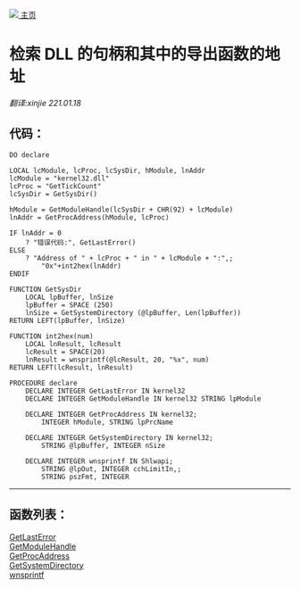 [<img src="../images/home.png"> 主页 ](https://github.com/VFP9/Win32API)  

# 检索 DLL 的句柄和其中的导出函数的地址
_翻译:xinjie  221.01.18_

## 代码：
```foxpro  
DO declare

LOCAL lcModule, lcProc, lcSysDir, hModule, lnAddr
lcModule = "kernel32.dll"
lcProc = "GetTickCount"
lcSysDir = GetSysDir()

hModule = GetModuleHandle(lcSysDir + CHR(92) + lcModule)
lnAddr = GetProcAddress(hModule, lcProc)

IF lnAddr = 0
	? "错误代码:", GetLastError()
ELSE
	? "Address of " + lcProc + " in " + lcModule + ":",;
		"0x"+int2hex(lnAddr)
ENDIF

FUNCTION GetSysDir
	LOCAL lpBuffer, lnSize
	lpBuffer = SPACE (250)
	lnSize = GetSystemDirectory (@lpBuffer, Len(lpBuffer))
RETURN LEFT(lpBuffer, lnSize)

FUNCTION int2hex(num)
	LOCAL lnResult, lcResult
	lcResult = SPACE(20)
	lnResult = wnsprintf(@lcResult, 20, "%x", num)
RETURN LEFT(lcResult, lnResult)

PROCEDURE declare
	DECLARE INTEGER GetLastError IN kernel32
	DECLARE INTEGER GetModuleHandle IN kernel32 STRING lpModule

	DECLARE INTEGER GetProcAddress IN kernel32;
		INTEGER hModule, STRING lpPrcName
	
	DECLARE INTEGER GetSystemDirectory IN kernel32;
		STRING @lpBuffer, INTEGER nSize

	DECLARE INTEGER wnsprintf IN Shlwapi;
		STRING @lpOut, INTEGER cchLimitIn,;
		STRING pszFmt, INTEGER  
```  
***  


## 函数列表：
[GetLastError](../libraries/kernel32/GetLastError.md)  
[GetModuleHandle](../libraries/kernel32/GetModuleHandle.md)  
[GetProcAddress](../libraries/kernel32/GetProcAddress.md)  
[GetSystemDirectory](../libraries/kernel32/GetSystemDirectory.md)  
[wnsprintf](../libraries/shlwapi/wnsprintf.md)  
